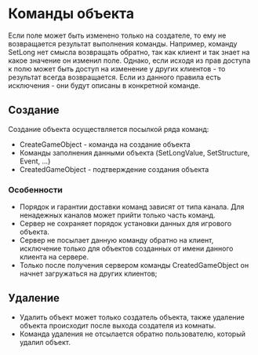 # Команды объекта

Если поле может быть изменено только на создателе, то ему не возвращается результат выполнения команды. Например, команду SetLong нет смысла возвращать обратно, так как клиент и
так знает на какое значение он изменил поле. Однако, если исходя из прав доступа к полю может быть доступ на изменение у других клиентов - то результат всегда возвращается. Если из
данного правила есть исключения - они будут описаны в конкретной команде.

## Создание

Создание объекта осуществляется посылкой ряда команд:

- CreateGameObject - команда на создание объекта
- Команды заполнения данными объекта (SetLongValue, SetStructure, Event, ...)
- CreatedGameObject - подтверждение создания объекта

### Особенности

- Порядок и гарантии доставки команд зависят от типа канала. Для ненадежных каналов может прийти только часть команд.
- Сервер не сохраняет порядок установки данных для игрового объекта.
- Сервер не посылает данную команду обратно на клиент, исключение только для объектов созданных от имени данного клиента на сервере.
- Только после получения сервером команды CreatedGameObject он начнет загружаться на других клиентов;

## Удаление

- Удалить объект может только создатель объекта, также удаление объекта происходит после выхода создателя из комнаты. 
- Команда удаления не отсылается обратно пользователю, который удалил объект.
